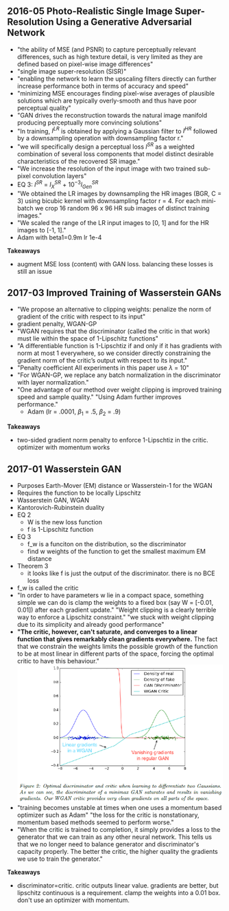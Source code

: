 ## 2016-05 Photo-Realistic Single Image Super-Resolution Using a Generative Adversarial Network
- "the ability of MSE (and PSNR) to capture perceptually relevant differences, such as high texture detail, is very limited as they are defined based on pixel-wise image differences"
- "single image super-resolution (SISR)"
- "enabling the network to learn the upscaling filters directly can further increase performance both in terms of accuracy and speed"
- "minimizing MSE encourages finding pixel-wise averages of plausible solutions which are typically overly-smooth and thus have poor perceptual quality"
- "GAN drives the reconstruction towards the natural image manifold producing perceptually more convincing solutions"
- "In training, $I^{LR}$ is obtained by applying a Gaussian filter to $I^{HR}$ followed by a downsampling operation with downsampling factor r."
- "we will specifically design a perceptual loss $l^{SR}$ as a weighted combination of several loss components that model distinct desirable characteristics of the recovered SR image."
- "We increase the resolution of the input image with two trained sub-pixel convolution layers"
- EQ 3: $l^{SR}$ = $l^{SR}_X$ + $10^{-3}l^{SR}_{Gen}$
- "We obtained the LR images by downsampling the HR images (BGR, C = 3) using bicubic kernel with downsampling factor r = 4. For each mini-batch we crop 16 random 96 x 96 HR sub images of distinct training images."
- "We scaled the range of the LR input images to [0, 1] and for the HR images to [-1, 1]."
- Adam with beta1=0.9m lr 1e-4

**Takeaways**
- augment MSE loss (content) with GAN loss. balancing these losses is still an issue

## 2017-03 Improved Training of Wasserstein GANs
- "We propose an alternative to clipping weights: penalize the norm of gradient of the critic with respect to its input"
- gradient penalty, WGAN-GP
- "WGAN requires that the discriminator (called the critic in that work) must lie within the space of 1-Lipschitz functions"
- "A differentiable function is 1-Lipschtiz if and only if it has gradients with norm at most 1 everywhere, so we consider directly constraining the gradient norm of the critic’s output with respect to its input."
- "Penalty coefficient All experiments in this paper use $\lambda$ = 10"
- "For WGAN-GP, we replace any batch normalization in the discriminator with layer normalization."
- "One advantage of our method over weight clipping is improved training speed and sample quality." "Using Adam further improves performance."
    - Adam (lr = .0001, $\beta_1$ = .5, $\beta_2$ = .9)

**Takeaways**
- two-sided gradient norm penalty to enforce 1-Lipschtiz in the critic. optimizer with momentum works

## 2017-01 Wasserstein GAN
- Purposes Earth-Mover (EM) distance or Wasserstein-1 for the WGAN
- Requires the function to be locally Lipschitz
- Wasserstein GAN, WGAN
- Kantorovich-Rubinstein duality
- EQ 2
    - W is the new loss function
    - f is 1-Lipschitz function
- EQ 3
    - f_w is a funciton on the distribution, so the discriminator
    - find w weights of the function to get the smallest maximum EM distance
- Theorem 3
    - it looks like f is just the output of the discriminator. there is no BCE loss
- f_w is called the critic
- "In order to have parameters w lie in a compact space, something simple we can do is clamp the weights to a fixed box (say W = [-0.01, 0.01]) after each gradient update." "Weight clipping is a clearly terrible way to enforce a Lipschitz constraint." "we stuck with weight clipping due to its simplicity and already good performance"
- **"The critic, however, can't saturate, and converges to a linear function that gives remarkably clean gradients everywhere.** The fact that we constrain the weights limits the possible growth of the function to be at most linear in different parts of the space, forcing the optimal critic to have this behaviour."
![figure 5](/figures/2017-01_Wasserstein_GAN_Figure_2.png)
- "training becomes unstable at times when one uses a momentum based optimizer such as Adam" "the loss for the critic is nonstationary, momentum based methods seemed to perform worse."
- "When the critic is trained to completion, it simply provides a loss to the generator that we can train as any other neural network. This tells us that we no longer need to balance generator and discriminator's capacity properly. The better the critic, the higher quality the gradients we use to train the generator."

**Takeaways**
- discriminator=critic. critic outputs linear value. gradients are better, but lipschitz continuous is a requirement. clamp the weights into a 0.01 box. don't use an optimizer with momentum.
